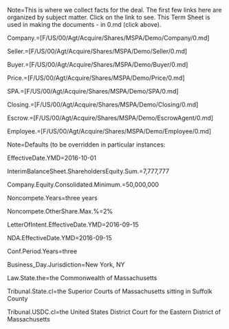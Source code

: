 Note=This is where we collect facts for the deal.  The first few links here are organized by subject matter.  Click on the link to see.  This Term Sheet is used in making the documents - in 0.md (click above). 

Company.=[F/US/00/Agt/Acquire/Shares/MSPA/Demo/Company/0.md]

Seller.=[F/US/00/Agt/Acquire/Shares/MSPA/Demo/Seller/0.md]

Buyer.=[F/US/00/Agt/Acquire/Shares/MSPA/Demo/Buyer/0.md]

Price.=[F/US/00/Agt/Acquire/Shares/MSPA/Demo/Price/0.md]

SPA.=[F/US/00/Agt/Acquire/Shares/MSPA/Demo/SPA/0.md]

Closing.=[F/US/00/Agt/Acquire/Shares/MSPA/Demo/Closing/0.md]

Escrow.=[F/US/00/Agt/Acquire/Shares/MSPA/Demo/EscrowAgent/0.md]

Employee.=[F/US/00/Agt/Acquire/Shares/MSPA/Demo/Employee/0.md]

Note=Defaults (to be overridden in particular instances:

EffectiveDate.YMD=2016-10-01

InterimBalanceSheet.ShareholdersEquity.Sum.$=$7,777,777

Company.Equity.Consolidated.Minimum.$=$50,000,000

Noncompete.Years=three years

Noncompete.OtherShare.Max.%=2%

LetterOfIntent.EffectiveDate.YMD=2016-09-15

NDA.EffectiveDate.YMD=2016-09-15

Conf.Period.Years=three

Business_Day.Jurisdiction=New York, NY

Law.State.the=the Commonwealth of Massachusetts

Tribunal.State.cl=the Superior Courts of Massachusetts sitting in Suffolk County

Tribunal.USDC.cl=the United States District Court for the Eastern District of Massachusetts